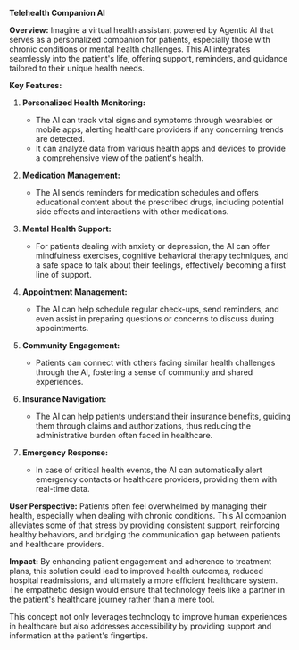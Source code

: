**Telehealth Companion AI** 

**Overview:**
Imagine a virtual health assistant powered by Agentic AI that serves as a personalized companion for patients, especially those with chronic conditions or mental health challenges. This AI integrates seamlessly into the patient's life, offering support, reminders, and guidance tailored to their unique health needs.

**Key Features:**

1. **Personalized Health Monitoring:**
   - The AI can track vital signs and symptoms through wearables or mobile apps, alerting healthcare providers if any concerning trends are detected.
   - It can analyze data from various health apps and devices to provide a comprehensive view of the patient's health.

2. **Medication Management:**
   - The AI sends reminders for medication schedules and offers educational content about the prescribed drugs, including potential side effects and interactions with other medications.

3. **Mental Health Support:**
   - For patients dealing with anxiety or depression, the AI can offer mindfulness exercises, cognitive behavioral therapy techniques, and a safe space to talk about their feelings, effectively becoming a first line of support.

4. **Appointment Management:**
   - The AI can help schedule regular check-ups, send reminders, and even assist in preparing questions or concerns to discuss during appointments.

5. **Community Engagement:**
   - Patients can connect with others facing similar health challenges through the AI, fostering a sense of community and shared experiences.

6. **Insurance Navigation:**
   - The AI can help patients understand their insurance benefits, guiding them through claims and authorizations, thus reducing the administrative burden often faced in healthcare.

7. **Emergency Response:**
   - In case of critical health events, the AI can automatically alert emergency contacts or healthcare providers, providing them with real-time data.

**User Perspective:**
Patients often feel overwhelmed by managing their health, especially when dealing with chronic conditions. This AI companion alleviates some of that stress by providing consistent support, reinforcing healthy behaviors, and bridging the communication gap between patients and healthcare providers. 

**Impact:**
By enhancing patient engagement and adherence to treatment plans, this solution could lead to improved health outcomes, reduced hospital readmissions, and ultimately a more efficient healthcare system. The empathetic design would ensure that technology feels like a partner in the patient's healthcare journey rather than a mere tool. 

This concept not only leverages technology to improve human experiences in healthcare but also addresses accessibility by providing support and information at the patient's fingertips.